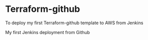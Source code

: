 # Terraform-github

To deploy my first Terraform-github template to AWS from Jenkins

My first Jenkins deployment from Github
